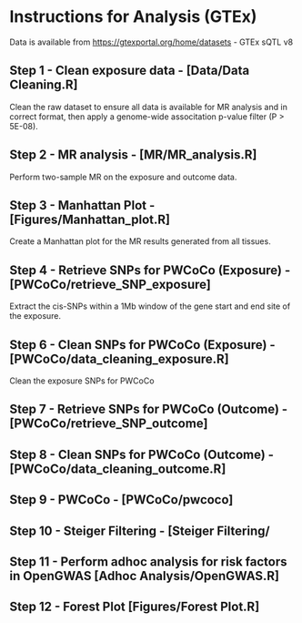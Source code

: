# Instructions for Analysis (GTEx)
Data is available from https://gtexportal.org/home/datasets - GTEx sQTL v8

## Step 1 - Clean exposure data - [Data/Data Cleaning.R]
Clean the raw dataset to ensure all data is available for MR analysis and in correct format, then apply a genome-wide associtation p-value filter (P > 5E-08).

## Step 2 - MR analysis - [MR/MR_analysis.R]
Perform two-sample MR on the exposure and outcome data.

## Step 3 - Manhattan Plot - [Figures/Manhattan_plot.R]
Create a Manhattan plot for the MR results generated from all tissues.

## Step 4 - Retrieve SNPs for PWCoCo (Exposure) - [PWCoCo/retrieve_SNP_exposure]
Extract the cis-SNPs within a 1Mb window of the gene start and end site of the exposure.

## Step 6 - Clean SNPs for PWCoCo (Exposure) - [PWCoCo/data_cleaning_exposure.R]
Clean the exposure SNPs for PWCoCo

## Step 7 - Retrieve SNPs for PWCoCo (Outcome) - [PWCoCo/retrieve_SNP_outcome]


## Step 8 - Clean SNPs for PWCoCo (Outcome) - [PWCoCo/data_cleaning_outcome.R]


## Step 9 - PWCoCo - [PWCoCo/pwcoco]


## Step 10 - Steiger Filtering - [Steiger Filtering/


## Step 11 - Perform adhoc analysis for risk factors in OpenGWAS [Adhoc Analysis/OpenGWAS.R]


## Step 12 - Forest Plot [Figures/Forest Plot.R]


